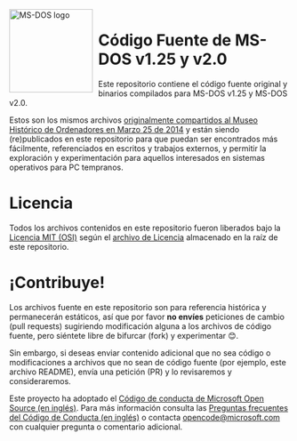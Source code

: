 <img width="150" height="150" align="left" style="float: left; margin: 0 10px 0 0;" alt="MS-DOS logo" src="https://github.com/Microsoft/MS-DOS/blob/master/msdos-logo.png">   

# Código Fuente de MS-DOS v1.25 y v2.0 
Este repositorio contiene el código fuente original y binarios compilados para MS-DOS v1.25 y MS-DOS v2.0.

Estos son los mismos archivos [originalmente compartidos al Museo Histórico de Ordenadores en Marzo 25 de 2014]( http://www.computerhistory.org/atchm/microsoft-ms-dos-early-source-code/) y están siendo (re)publicados en este repositorio para que puedan ser encontrados más fácilmente, referenciados en escritos y trabajos externos, y permitir la exploración y experimentación para aquellos interesados en sistemas operativos para PC tempranos.

# Licencia 
Todos los archivos contenidos en este repositorio fueron liberados bajo la [Licencia MIT (OSI)](https://es.wikipedia.org/wiki/Licencia_MIT) según el [archivo de Licencia](https://github.com/Microsoft/MS-DOS/blob/master/LICENSE.md) almacenado en la raíz de este repositorio.

# ¡Contribuye!
Los archivos fuente en este repositorio son para referencia histórica y permanecerán estáticos, así que por favor **no envíes** peticiones de cambio (pull requests) sugiriendo modificación alguna a los archivos de código fuente, pero siéntete libre de bifurcar (fork) y experimentar 😊.

Sin embargo, si deseas enviar contenido adicional que no sea código o modificaciones a archivos que no sean de código fuente (por ejemplo, este archivo README), envía una petición (PR) y lo revisaremos y consideraremos.

Este proyecto ha adoptado el [Código de conducta de Microsoft Open Source (en inglés)](https://opensource.microsoft.com/codeofconduct/). Para más información consulta las [Preguntas frecuentes del Código de Conducta (en inglés)](https://opensource.microsoft.com/codeofconduct/faq/) o contacta [opencode@microsoft.com](mailto:opencode@microsoft.com) con cualquier pregunta o comentario adicional.
